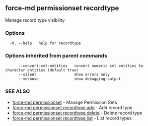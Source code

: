 ## force-md permissionset recordtype

Manage record type visibility

### Options

```
  -h, --help   help for recordtype
```

### Options inherited from parent commands

```
      --convert-xml-entities   convert numeric xml entities to character entities (default true)
      --silent                 show errors only
      --verbose                show debugging output
```

### SEE ALSO

* [force-md permissionset](force-md_permissionset.md)	 - Manage Permission Sets
* [force-md permissionset recordtype add](force-md_permissionset_recordtype_add.md)	 - Add record type
* [force-md permissionset recordtype delete](force-md_permissionset_recordtype_delete.md)	 - Delete record type
* [force-md permissionset recordtype list](force-md_permissionset_recordtype_list.md)	 - List record types

